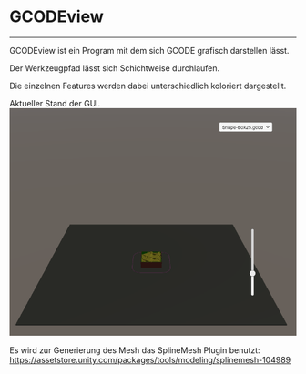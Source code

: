 # GCODEview
----

GCODEview ist ein Program mit dem sich GCODE grafisch darstellen lässt. 

Der Werkzeugpfad lässt sich Schichtweise durchlaufen.

Die einzelnen Features werden dabei unterschiedlich koloriert dargestellt. 

Aktueller Stand der GUI.
![GUI](/Documentation/pictures/dropdown.png)


Es wird zur Generierung des Mesh das SplineMesh Plugin benutzt:
https://assetstore.unity.com/packages/tools/modeling/splinemesh-104989



